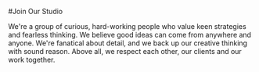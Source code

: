 #Join Our Studio

We're a group of curious, hard-working people who value keen strategies and fearless thinking. We believe good ideas can come from anywhere and anyone. We're fanatical about detail, and we back up our creative thinking with sound reason. Above all, we respect each other, our clients and our work together.




